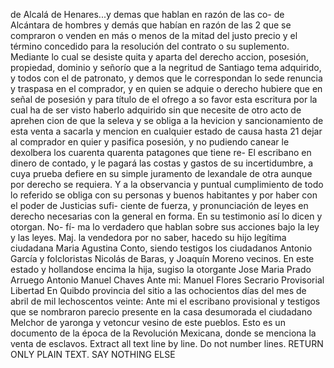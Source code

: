 de Alcalá de Henares...y demas que hablan en razón de las co-
de Alcántara de hombres y demás que habían en razón de las 2 que se compraron o venden en más o menos de la mitad del justo precio y el término concedido para la resolución del contrato o su suplemento. Mediante lo cual se desiste quita y aparta del derecho
accion, posesión, propiedad, dominio y señorío que a la negritud de Santiago tema adquirido, y todos con el de patronato, y demos que le correspondan lo sede renuncia y traspasa en el comprador, y en quien se adquie o derecho hubiere que en señal de posesión y para
título de el ofrego a so favor esta escritura por la cual ha de ser visto haberlo adquirido sin que necesite de otro acto de aprehen
cion de que la seleva y se obliga a la hevicion y sancionamiento de
esta venta a sacarla y mencion en cualquier estado de causa hasta
21 dejar al comprador en quier y pasifica posesión, y no pudiendo
canear le dexolbera los cuarenta quarenta patagones que tiene re-
El escribano en dinero de contado, y le pagará las costas y gastos de su incertidumbre, a cuya prueba defiere en su simple juramento de lexandale de otra aunque por derecho se requiera. Y a la observancia y puntual cumplimiento de todo lo referido se obliga con su
personas y buenos habitantes y por haber con el poder de Justicias sufi- ciente de fuerza, y pronunciación de leyes en derecho necesarias con la general en forma. En su testimonio así lo dicen y otorgan. No- fí- ma lo verdadero que hablan sobre sus acciones bajo la ley y las leyes.
Maj. la vendedora por no saber, hacedo su hijo legítima ciudadana Maria Agustina Conto, siendo testigos los ciudadanos Antonio García y folcloristas Nicolás de Baras, y Joaquín Moreno vecinos. En este estado y hollandose encima la hija, sugiso la otorgante
Jose Maria Prado Arruego
Antonio Manuel Chaves
Ante mi: Manuel Flores
Secrario Provisorial
Libertad
En Quibdo provincia del sitio a las ochocientos días del mes de abril de mil lechoscentos veinte: Ante mi el escribano provisional y testigos que se nombraron parecio presente en la casa desumorada el ciudadano Melchor de yaronga y vetoncur vesino de este pueblos.
Esto es un documento de la época de la Revolución Mexicana, donde se menciona la venta de esclavos.
Extract all text line by line. Do not number lines. RETURN ONLY PLAIN TEXT. SAY NOTHING ELSE